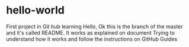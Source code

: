 # hello-world
First project in Git hub learning
Hello, Ok this is the branch of the master and it's called README.
It works as explained on document
Trying to understand how it works
and follow the instructions
on GitHub Guides
